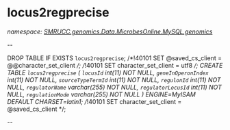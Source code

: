 ﻿# locus2regprecise
_namespace: [SMRUCC.genomics.Data.MicrobesOnline.MySQL.genomics](./index.md)_

--
 
 DROP TABLE IF EXISTS `locus2regprecise`;
 /*!40101 SET @saved_cs_client = @@character_set_client */;
 /*!40101 SET character_set_client = utf8 */;
 CREATE TABLE `locus2regprecise` (
 `locusId` int(11) NOT NULL,
 `geneInOperonIndex` int(11) NOT NULL,
 `sourceTypeTermId` int(11) NOT NULL,
 `regulonId` int(11) NOT NULL,
 `regulatorName` varchar(255) NOT NULL,
 `regulatorLocusId` int(11) NOT NULL,
 `regulationMode` varchar(255) NOT NULL
 ) ENGINE=MyISAM DEFAULT CHARSET=latin1;
 /*!40101 SET character_set_client = @saved_cs_client */;
 
 --




